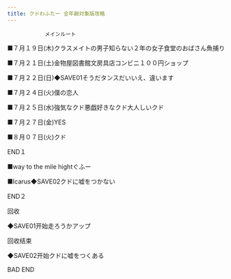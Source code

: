 ```yaml
---
title: クドわふたー 全年齢対象版攻略
---
```


                メインルート

■７月１９日(木)クラスメイトの男子知らない２年の女子食堂のおばさん魚捕り

■７月２１日(土)金物屋図書館文房具店コンビニ１００円ショップ

■７月２２日(日)◆SAVE01そうだタンスだいいえ、違います

■７月２４日(火)僕の恋人

■７月２５日(水)強気なクド悪戯好きなクド大人しいクド

■７月２７日(金)YES

■８月０７日(火)クド

END１

■way to the mile hightぐふー

■Icarus◆SAVE02クドに嘘をつかない

END２

回收

◆SAVE01开始走ろうかアップ

回收结束

◆SAVE02开始クドに嘘をつくある

BAD END
              
